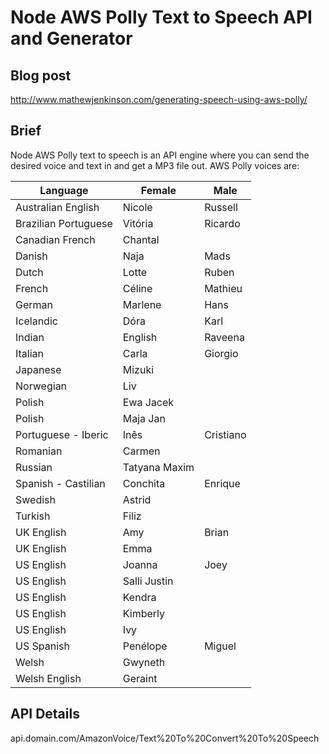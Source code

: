 # Node AWS Polly Text to Speech API and Generator

## Blog post
http://www.mathewjenkinson.com/generating-speech-using-aws-polly/

## Brief
Node AWS Polly text to speech is an API engine where you can send the desired voice and text in and get a MP3 file out.
AWS Polly voices are:

| Language |	Female | Male |
| --- | --- | --- |
|Australian English |	Nicole |	Russell |
|Brazilian Portuguese |	Vitória	| Ricardo |
|Canadian French |	Chantal |	 
|Danish |	Naja |	Mads |
|Dutch | Lotte |	Ruben |
|French |Céline |Mathieu |
|German |Marlene | Hans |
|Icelandic |Dóra | Karl |
|Indian | English | Raveena	|
|Italian | Carla |Giorgio |
|Japanese	| Mizuki |
|Norwegian | Liv |
|Polish | Ewa	Jacek |
|Polish | Maja	Jan |
|Portuguese - Iberic | Inês | Cristiano |
|Romanian | Carmen |
|Russian | Tatyana	Maxim |
|Spanish - Castilian | Conchita | Enrique |
|Swedish | Astrid	|
|Turkish | Filiz |
|UK English |	Amy	| Brian |
|UK English | Emma |
|US English	| Joanna | Joey |
|US English | Salli	Justin |
|US English | Kendra |
|US English | Kimberly |
|US English | Ivy |
|US Spanish	| Penélope |	Miguel |
|Welsh | Gwyneth |
|Welsh English | Geraint |

## API Details
api.domain.com/AmazonVoice/Text%20To%20Convert%20To%20Speech
